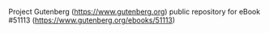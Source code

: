 Project Gutenberg (https://www.gutenberg.org) public repository for
eBook #51113 (https://www.gutenberg.org/ebooks/51113)

